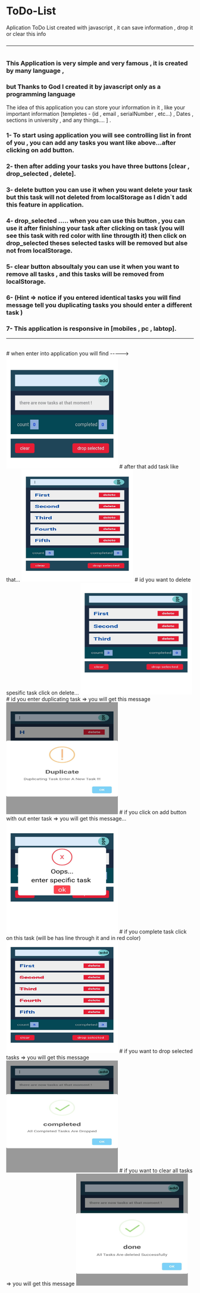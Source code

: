 # ToDo-List
Aplication ToDo List created with javascript , it can save information , drop it or clear this info
### <hr></br>This Application is very simple and very famous , it is created by many language ,
### but Thanks to God I created it by javascript only as a programming language
The idea of this application you can store your information in it , like your important information [templetes - (id , email , serialNumber , etc...) , Dates , sections in university , and any things.... ] .
### 1- To start using application you will see controlling list in front of you , you can add any tasks you want like above...after clicking on add button.
### 2- then after adding your tasks you have three buttons [clear , drop_selected , delete].
### 3- delete button you can use it when you want delete your task but this task will not deleted from localStorage as I didn`t add this feature in application.
### 4- drop_selected ..... when you can use this button , you can use it after finishing your task after clicking on task (you will see this task with red color with line througth it) then click on drop_selected theses selected tasks will be removed but alse not from localStorage.
### 5- clear button absoultaly you can use it when you want to remove all tasks , and this tasks will be removed from localStorage.
### 6- (Hint => notice if you entered identical tasks you will find message tell you duplicating tasks you should enter a different task )
### 7- This application is responsive in [mobiles , pc , labtop].
<hr></br>
# when enter into application you will find ----->
<img src="https://github.com/kareemtarekK/ToDo-List/blob/main/images/2.jpg" width="300" height="300">
# after that add task like that...
<img src="https://github.com/kareemtarekK/ToDo-List/blob/main/images/4.jpg" width="300" height="300">
# id you want to delete spesific task click on delete...
<img src="https://github.com/kareemtarekK/ToDo-List/blob/main/images/7.jpg" width="300" height="300">
# id you enter duplicating task => you will get this message
<img src="https://github.com/kareemtarekK/ToDo-List/blob/main/images/8.jpg" width="300" height="300">
# if you click on  add button with out enter task => you will get this message...
<img src="https://github.com/kareemtarekK/ToDo-List/blob/main/images/3.jpg" width="300" height="300">
# if you complete task click on this task (will be has line through it and in red color)
<img src="https://github.com/kareemtarekK/ToDo-List/blob/main/images/5.jpg" width="300" height="300">
# if you want to drop selected tasks => you will get this message
<img src="https://github.com/kareemtarekK/ToDo-List/blob/main/images/1.jpg" width="300" height="300">
# if you want to clear all tasks => you will get this message
<img src="https://github.com/kareemtarekK/ToDo-List/blob/main/images/6.jpg" width="300" height="300">
